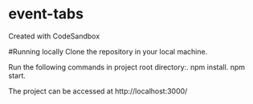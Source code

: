 # event-tabs
Created with CodeSandbox

#Running locally
Clone the repository in your local machine.

Run the following commands in project root directory:.
npm install.
npm start.

The project can be accessed at http://localhost:3000/



